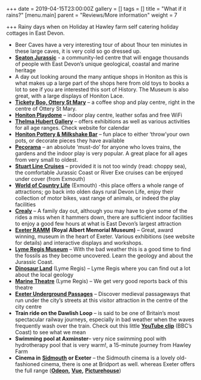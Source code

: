 +++
date = 2019-04-15T23:00:00Z
gallery = []
tags = []
title = "What if it rains?"
[menu.main]
parent = "Reviews/More information"
weight = 7

+++
Rainy days when on Holiday at Hawley farm self catering holiday cottages in East Devon.

* Beer Caves have a very interesting tour of about 1hour ten miniutes in these large caves, it is very cold so go dressed up.
* [**Seaton Jurassic**](http://seatonjurassic.org/) - a community-led centre that will engage thousands of people with East Devon’s unique geological, coastal and marine heritage
* A day out looking around the many antique shops in Honiton as this is what makes up a large part of the shops here from old toys to books a lot to see if you are interested this sort of History. The Museum is also great, with a large displays of Honiton Lace.
* [**Tickety Boo, Ottery St Mary**](https://www.facebook.com/TicketyBooOSM/) – a  coffee shop and play centre, right in the centre of Ottery St Mary.
* [**Honiton Playdome**](http://www.theplaydome.com/) –  indoor play centre,  leather sofas and free WiFi
* [**Thelma Hubert Gallery**](http://www.thelmahulbert.com/) – offers exhibitions as well as various activities for all age ranges. Check website for calendar
* [**Honiton Pottery & Milkshake Bar**](http://www.honitonpottery.co.uk/) – fun place to either ‘throw’your own pots, or decorate pieces they have available
* [**Pecorama**](http://www.pecorama.info/) – an absolute ‘must-do’ for anyone who loves trains, the gardens and the indoor play  is very popular. A great place for all ages from very small to oldest.
* [**Stuart Line Cruises**](http://www.stuartlinecruises.co.uk/) – provided it is not too windy (read: choppy sea), the comfortable Jurassic Coast or River Exe cruises can be enjoyed under cover (from Exmouth)
* [**World of Country Life**](http://www.worldofcountrylife.co.uk/) (Exmouth) -this place offers a whole range of attractions; go back into olden days rural Devon Life, enjoy their collection of motor bikes, vast range of animals, or indeed the play facilities
* [**Crealy**](http://www.crealy.co.uk/devon/) – A family day out, although you may have to give some of the rides a miss when it hammers down, there are sufficient indoor facilities to enjoy a good few hours at what is East Devon’s largest attraction
* [**Exeter RAMM**](http://www.rammuseum.org.uk/) **(Royal Albert Memorial Museum)** – Great, award winning, museum in the heart of Exeter. Various exhibitions (see website for details) and interactive displays and workshops.
* [**Lyme Regis Museum**](http://www.lymeregismuseum.co.uk/) – With the bad weather this is a good time to find the  fossils as they become uncovered. Learn the  geology and about the Jurassic Coast.
* [**Dinosaur Land**](http://www.dinosaurland.co.uk/) (Lyme Regis) –  Lyme Regis where you can find out a lot about the local geology
* [**Marine Theatre**](http://www.marinetheatre.com/whats-on/) (Lyme Regis) – We get very good reports back of this  theatre
* [**Exeter Underground Passages**](http://www.exeter.gov.uk/index.aspx?articleid=2914) – Discover medieval passageways that run under the city’s streets at this visitor attraction in the centre of the city centre
* **Train ride on the Dawlish Loop** – is said  to be one of Britain’s most spectacular railway journeys, especially in bad weather when the waves frequently wash over the train. Check out this little [**YouTube clip**](http://www.youtube.com/watch?v=16D1VrCQJYQ) (BBC’s Coast) to see what we mean
* **Swimming pool at Axminster**– very nice swimming pool with hydrotherapy pool that is very warm!, a 15-minute journey from Hawley Farm
* **Cinema in** [**Sidmouth**](http://sidmouth.scottcinemas.co.uk/) **or Exeter** – the Sidmouth cinema is a lovely old-fashioned cinema, there is one at Bridport as well. whereas Exeter offers the full range ([**Odeon**](http://www.odeon.co.uk/cinemas/exeter/90/)**,** [**Vue**](http://www.myvue.com/home/cinema/exeter)**,** [**Picturehouse**](http://www.picturehouses.co.uk/cinema/Exeter_Picturehouse/))